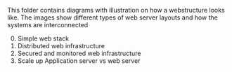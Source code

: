 This folder contains diagrams with illustration on how a webstructure looks like. The images show different types of web server layouts and how the systems are interconnected

0. Simple web stack
1. Distributed web infrastructure
2. Secured and monitored web infrastructure
3. Scale up Application server vs web server

